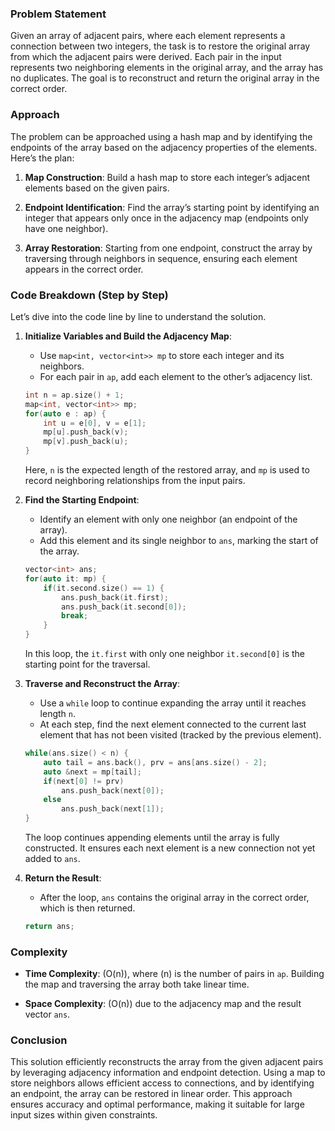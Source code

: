 ### Problem Statement

Given an array of adjacent pairs, where each element represents a connection between two integers, the task is to restore the original array from which the adjacent pairs were derived. Each pair in the input represents two neighboring elements in the original array, and the array has no duplicates. The goal is to reconstruct and return the original array in the correct order.

### Approach

The problem can be approached using a hash map and by identifying the endpoints of the array based on the adjacency properties of the elements. Here’s the plan:

1. **Map Construction**: Build a hash map to store each integer’s adjacent elements based on the given pairs.
  
2. **Endpoint Identification**: Find the array’s starting point by identifying an integer that appears only once in the adjacency map (endpoints only have one neighbor).
  
3. **Array Restoration**: Starting from one endpoint, construct the array by traversing through neighbors in sequence, ensuring each element appears in the correct order.

### Code Breakdown (Step by Step)

Let’s dive into the code line by line to understand the solution.

1. **Initialize Variables and Build the Adjacency Map**:
   - Use `map<int, vector<int>> mp` to store each integer and its neighbors. 
   - For each pair in `ap`, add each element to the other’s adjacency list.
   
   ```cpp
   int n = ap.size() + 1;
   map<int, vector<int>> mp;
   for(auto e : ap) {
       int u = e[0], v = e[1];
       mp[u].push_back(v);
       mp[v].push_back(u);
   }
   ```

   Here, `n` is the expected length of the restored array, and `mp` is used to record neighboring relationships from the input pairs.

2. **Find the Starting Endpoint**:
   - Identify an element with only one neighbor (an endpoint of the array).
   - Add this element and its single neighbor to `ans`, marking the start of the array.

   ```cpp
   vector<int> ans;
   for(auto it: mp) {
       if(it.second.size() == 1) {
           ans.push_back(it.first);
           ans.push_back(it.second[0]);
           break;
       }
   }
   ```

   In this loop, the `it.first` with only one neighbor `it.second[0]` is the starting point for the traversal.

3. **Traverse and Reconstruct the Array**:
   - Use a `while` loop to continue expanding the array until it reaches length `n`.
   - At each step, find the next element connected to the current last element that has not been visited (tracked by the previous element).

   ```cpp
   while(ans.size() < n) {
       auto tail = ans.back(), prv = ans[ans.size() - 2];
       auto &next = mp[tail];
       if(next[0] != prv)
           ans.push_back(next[0]);
       else
           ans.push_back(next[1]);
   }
   ```

   The loop continues appending elements until the array is fully constructed. It ensures each next element is a new connection not yet added to `ans`.

4. **Return the Result**:
   - After the loop, `ans` contains the original array in the correct order, which is then returned.

   ```cpp
   return ans;
   ```

### Complexity

- **Time Complexity**: \(O(n)\), where \(n\) is the number of pairs in `ap`. Building the map and traversing the array both take linear time.
  
- **Space Complexity**: \(O(n)\) due to the adjacency map and the result vector `ans`.

### Conclusion

This solution efficiently reconstructs the array from the given adjacent pairs by leveraging adjacency information and endpoint detection. Using a map to store neighbors allows efficient access to connections, and by identifying an endpoint, the array can be restored in linear order. This approach ensures accuracy and optimal performance, making it suitable for large input sizes within given constraints.